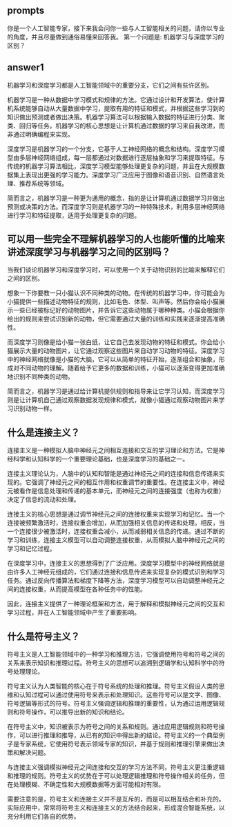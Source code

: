 ## prompts
你是一个人工智能专家，接下来我会问你一些与人工智能相关的问题，请你以专业的角度，并且尽量做到通俗易懂来回答我。
第一个问题是:
机器学习与深度学习的区别？

## answer1
机器学习和深度学习都是人工智能领域中的重要分支，它们之间有些许区别。

机器学习是一种从数据中学习模式和规律的方法。它通过设计和开发算法，使计算机系统能够自动从大量数据中学习，提取有用的特征和模式，并根据这些学习到的知识做出预测或者做出决策。机器学习算法可以根据输入数据的特征进行分类、聚类、回归等任务。机器学习的核心思想是让计算机通过数据的学习来自我改进，而非通过明确编程来实现。

深度学习是机器学习的一个分支，它基于人工神经网络的概念和结构。深度学习模型由多层神经网络组成，每一层都通过对数据进行逐层抽象和学习来提取特征。与传统的机器学习算法相比，深度学习模型能够处理更复杂的问题，并且在大规模数据集上表现出更强的学习能力。深度学习广泛应用于图像和语音识别、自然语言处理、推荐系统等领域。

简而言之，机器学习是一种更为通用的概念，指的是让计算机通过数据学习并做出预测或决策的方法。而深度学习则是机器学习的一种特殊技术，利用多层神经网络进行学习和特征提取，适用于处理更复杂的问题。

## 可以用一些完全不理解机器学习的人也能听懂的比喻来讲述深度学习与机器学习之间的区别吗？

当我们谈论机器学习和深度学习时，可以使用一个关于动物识别的比喻来解释它们之间的区别。

想象一下你要教一只小猫认识不同种类的动物。在传统的机器学习中，你可能会为小猫提供一些描述动物特征的规则，比如毛色、体型、叫声等。然后你会给小猫展示一些已经被标记好的动物图片，并告诉它这些动物属于哪种种类。小猫会根据你给出的规则来尝试识别新的动物，但它需要通过大量的训练和实践来逐渐提高准确性。

而深度学习则像是给小猫一张白纸，让它自己去发现动物的特征和模式。你会给小猫展示大量的动物图片，让它通过观察这些图片来自动学习动物的特征。深度学习中的神经网络就像是小猫的大脑，它可以从简单的特征开始，逐渐组合和抽象，形成对不同动物的理解。随着给予它更多的数据和训练，小猫可以逐渐变得更加准确地识别不同种类的动物。

简而言之，机器学习是通过给计算机提供规则和指导来让它学习认知，而深度学习则是让计算机自己通过观察数据发现规律和模式，就像小猫通过观察动物图片来学习识别动物一样。

## 什么是连接主义？

连接主义是一种模拟人脑中神经元之间相互连接和交互的学习理论和方法。它是神经科学和认知科学的一个重要理论基础，也是深度学习的基础之一。

连接主义理论认为，人脑中的认知和智能是通过神经元之间的连接和信息传递来实现的。它强调了神经元之间的相互作用和权重调节的重要性。在连接主义中，神经元被看作是信息处理和传递的基本单元，而神经元之间的连接强度（也称为权重）决定了信息的流动和处理。

连接主义的核心思想是通过调节神经元之间的连接权重来实现学习和记忆。当一个连接被频繁激活时，连接权重会增加，从而加强相关信息的传递和处理。相反，当一个连接很少被激活时，连接权重会减小，从而减弱相关信息的传递。通过不断的学习和训练，连接主义模型可以自动调整连接权重，从而模拟人脑中神经元之间的学习和记忆过程。

在深度学习中，连接主义的思想得到了广泛应用。深度学习模型中的神经网络就是由许多人工神经元组成的，它们通过连接和信息传递来实现复杂的模式识别和学习任务。通过反向传播算法和梯度下降等方法，深度学习模型可以自动调整神经元之间的连接权重，从而提高模型在各种任务中的性能。

因此，连接主义提供了一种理论框架和方法，用于解释和模拟神经元之间的交互和学习过程，并在人工智能领域中产生了重要影响。

## 什么是符号主义？

符号主义是人工智能领域中的一种学习和推理方法，它强调使用符号和符号之间的关系来表示知识和推理过程。符号主义的思想可以追溯到逻辑学和认知科学中的符号处理理论。

符号主义认为人类智能的核心在于符号系统的处理和推理。符号主义假设人类的思维和认知过程可以通过使用符号来表示和处理知识。这些符号可以是文字、图像、符号逻辑等形式的符号。符号主义强调逻辑和推理的重要性，认为通过运用逻辑规则和符号操作，可以推导出新的知识和结论。

在符号主义中，知识被表示为符号之间的关系和规则。通过应用逻辑规则和符号操作，可以进行推理和推导，从已有的知识中得出新的结论。符号主义的一个典型例子是专家系统，它使用符号表示领域专家的知识，并基于规则和推理引擎来做出决策和解决问题。

与连接主义强调模拟神经元之间连接和交互的学习方法不同，符号主义更注重逻辑和推理的规则。符号主义的优势在于可以处理逻辑推理和符号操作相关的任务，但在处理模糊、不确定性和大规模数据等方面可能相对有限。

需要注意的是，符号主义和连接主义并不是互斥的，而是可以相互结合和补充的。实际应用中，常常将符号主义和连接主义的方法结合起来，形成混合智能系统，以充分利用它们各自的优势。

